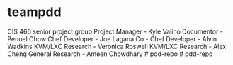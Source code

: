 # teampdd
CIS 466 senior project group
 Project Manager - Kyle Valino
 Documentor - Penuel Chow
 Chef Developer - Joe Lagana
 Co - Chef Developer - Alvin Wadkins
 KVM/LXC Research - Veronica Roswell
 KVM/LXC Research - Alex Cheng
 General Research - Ameen Chowdhary
#   p d d - r e p o  
 #   p d d - r e p o  
 